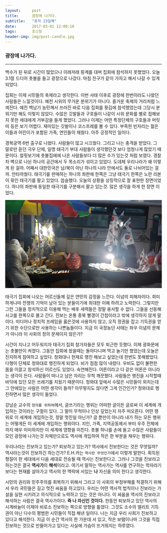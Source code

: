 ```yaml
---        
layout:	    post        
title: 	    광장에 나가다.
subtitle:   "휴직 23일째"        
date:       2017-03-01 12:00:10 
tags:       포스팅        
header-img: img/post-candle.jpg  
---        
```



### 광장에 나가다.
----

백수가 된 뒤로 시간이 많았으나 이래저래 핑계를 대며 집회에 참석하지 못했었다. 오늘 3.1절 드디어 촛불을 들고 광장으로 나갔다. 마침 친구가 같이 가자고 해서 나갈 수 있게 되었다.

집회는 이제 시민들의 축제라고 생각한다. 이번 사태 이후로 광장에 한번이라도 나왔던 사람들은 느낄것이다. 예전 시위의 무거운 분위기가 아니다. 즐거운 축제의 거리처럼 느껴진다. 예전 백남기 농민께서 쓰러진 바로 다음 집회를 홧김에 참석했었는데 그당시 분위기만 해도 이렇지 않았다. 수많은 깃발들과 구호들이 나같이 시위 문화를 별로 접해보지 못한 세대에게 거부감을 들게 했었다. 그러나 이제는 어떤 특정단체의 구호들과 머릿띠 등은 보기 어렵다. 재미있는 깃발이나 코스프레를 볼 수 있다. 부족한 빈자리는 젊은이들과 어린이가 포함된 가족, 연인들이 채웠다. 아주 긍정적인 일이다.

경복궁역 6번 출구로 나왔다. 사람들이 많고 시끄웠다. 그리고 나는 충격을 받았다. 그 말로만 듣던 극우 단체, 일명 태극기 부대 사람들이 생각했던것 보다 엄청나게 많았기 때문이다. 얼핏보기에 촛불집에에 나온 사람들보다 더 많은 수가 있는것 처럼 보였다. 경찰차 벽으로 나뉜 하나의 공간에서 두 목소리가 섞이고 있었다. 도데체 우리나라가 왜 이렇게 된 걸까. 어째서 대한민국은 남/북이 아닌 하나의 나라 안에서도 둘로 나뉘어있는 걸까. 안타까웠다. 태극기를 판매하는 하나의 좌판에 한쪽은 그냥 태극기 한쪽은 노란 리본이 묶인 태극기를 팔고 있었다. 씁슬했다. 오늘의 상황을 상징적으로 잘 표현한 장면이었다. 하나의 좌판에 동일한 태극기를 구분해서 팔고 있는것. 많은 생각을 하게 한 장면 이었다.

![Korea](/img/post-flag.jpg)

태극기 집회에 나오는 어르신들께 깊은 연민의 감정을 느낀다. 이념의 피해자이다. 희미 하게나마 전쟁의 기억이 남아 있는 분들이기에 최대한 이해 하려고 노력한다. 그렇지만 그런 그들을 정치적으로 이용해 먹는 배후 세력들은 정말 용서할 수 없다. 그들을 선동해 사고를 한쪽으로 몰고 간다. 진보는 온통 종북 빨갱이 간첩이라고 밖에 생각하지 않게 말이다. 미디어나 정치적 프레임을 옳은것에 사용하지 않고, 오직 정권을 잡고 기득권을 얻기 위한 수단으로만 사용하는 나쁜놈들이다. 지금 이 국정농단 사태는 좌우 이념의 문제가 아니라 이 사회의 정의 문제이지 않은가?

시간이 지나고 어두워지자 태극기 집회 참가자들은 모두 퇴근한 듯했다. 이제 광화문에는 촛불만이 켜졌다. 그동안 집회에 왔을때는 돌아다니며 먹고 놀기만 했었는데 오늘은 진지하게 참여하고 싶었다. 청와대나 헌재로 행진 해보고 싶었는데 한번도 못해봤었다. 다행이 단체로 청와대로 행진하게 되었다. 비가 점점 많이 내렸다. 우비도 없이 불편한 몸을 이끌고 참석하신 어르신도 있었다. 숙연해진다. 어른이라고 다 같은 어른은 아니라는 생각이 든다. 사람들이 떠나고 남은 자리는 무척 깨끗했다. 사람들은 행진을 시작할때 바닥에 있던 모든 쓰레기를 치웠기 때문이다. 청와대 앞에서 수많은 시민들이 외치는데 그 안에있는 사람은 어떤 생각이 들까? 아무렇지도 않다면 그게 인간인가? 청와대로 행진하면서 많은 생각이 들었다.

강남순 교수의 ```정의를 위하여```에서, 글쓰기라는 행위는 어떠한 글이든 글로써 이 세계에 개입하는 것이라는 구절이 있다. 그 말이 무척이나 인상 깊었는지 자주 떠오른다. 어떤 행위로 이 세계에 개입하는것, 정말 멋진일 아닌가? 글 뿐만이 아니라 내가 하는 모든 행위는 어떻게든 이 세계에 개입하는 행위이다. 지인, 가족, 지역공동체서 부터 우주 전체에 까지 매우 미미하지만 이 세계에 영향을 미친다. 촛불 하나를 손에 들고 수많은 사람들이 모인 광장에 나가는것 자체만으로도 역사에 개입하여 작은 한 부분을 채우는 행위다.

우리나라는 진보하고 있는가? 퇴보하고 있는가? 역사에서 진보한다는 것은 무엇일까? 역사라는것이 진보하긴 하는건가? E.H.카는 ```역사란 무엇인가```에서 이렇게 말한다. 획득된 형질이 한 세대에서 다음 세대로 전승될 때 역사는 진보한다고. 그러나 그것을 진보라고 하는것은 결국 **역사가**의 **해석**이라고. 여기서 말하는 역사가는 역사를 연구하는 학자라기 보다는 현재를 살아가고 역사의 한 맥락에 서있는 **나** 자신을 의미 한다고 생각한다.

시민의 권리와 민주주의를 회복하기 위해서 그리고 이 사회의 부정부패를 척결하기 위해서 우리 국민들은 길고 멋진 싸움을 하고있다. 우리는 어떤 역사적 법칙이나 진보라는 가설을 실현 시키려고 의식적으로 노력하고 있는 것은 아니다. 이 싸움을 역사의 진보라고 해석하는 사람은 결국 역사가이다. **즉 나 자신인 것이다.** 한동안 퇴보하고 있던 역사의 시계바늘이 이제야 비로소 진보하는 쪽으로 방향을 틀었다. 그것도 소수의 엘리트 기득권이 아닌 다수의 평범한 시민들이 직접 해낸 일이다. 나는 지금 우리 사회가 진보하고 있다고 해석한다. 지금 이 순간 역사의 한 가운데 서 있고, 작은 보탬이나마 그것을 직접 진보하는 것으로 만들어가고 있다는 사실에 가슴이 뜨거워지는 하루였다.
